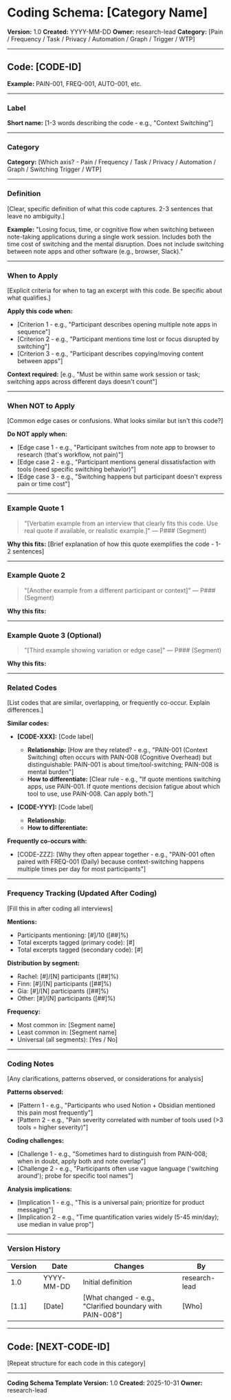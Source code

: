 # Coding Schema: [Category Name]

**Version:** 1.0
**Created:** YYYY-MM-DD
**Owner:** research-lead
**Category:** [Pain / Frequency / Task / Privacy / Automation / Graph / Trigger / WTP]

---

## Code: [CODE-ID]

**Example:** PAIN-001, FREQ-001, AUTO-001, etc.

---

### Label

**Short name:** [1-3 words describing the code - e.g., "Context Switching"]

---

### Category

**Category:** [Which axis? - Pain / Frequency / Task / Privacy / Automation / Graph / Switching Trigger / WTP]

---

### Definition

[Clear, specific definition of what this code captures. 2-3 sentences that leave no ambiguity.]

**Example:**
"Losing focus, time, or cognitive flow when switching between note-taking applications during a single work session. Includes both the time cost of switching and the mental disruption. Does not include switching between note apps and other software (e.g., browser, Slack)."

---

### When to Apply

[Explicit criteria for when to tag an excerpt with this code. Be specific about what qualifies.]

**Apply this code when:**
- [Criterion 1 - e.g., "Participant describes opening multiple note apps in sequence"]
- [Criterion 2 - e.g., "Participant mentions time lost or focus disrupted by switching"]
- [Criterion 3 - e.g., "Participant describes copying/moving content between apps"]

**Context required:**
[e.g., "Must be within same work session or task; switching apps across different days doesn't count"]

---

### When NOT to Apply

[Common edge cases or confusions. What looks similar but isn't this code?]

**Do NOT apply when:**
- [Edge case 1 - e.g., "Participant switches from note app to browser to research (that's workflow, not pain)"]
- [Edge case 2 - e.g., "Participant mentions general dissatisfaction with tools (need specific switching behavior)"]
- [Edge case 3 - e.g., "Switching happens but participant doesn't express pain or time cost"]

---

### Example Quote 1

> "[Verbatim example from an interview that clearly fits this code. Use real quote if available, or realistic example.]"
> — P### (Segment)

**Why this fits:**
[Brief explanation of how this quote exemplifies the code - 1-2 sentences]

---

### Example Quote 2

> "[Another example from a different participant or context]"
> — P### (Segment)

**Why this fits:**

---

### Example Quote 3 (Optional)

> "[Third example showing variation or edge case]"
> — P### (Segment)

**Why this fits:**

---

### Related Codes

[List codes that are similar, overlapping, or frequently co-occur. Explain differences.]

**Similar codes:**
- **[CODE-XXX]:** [Code label]
  - **Relationship:** [How are they related? - e.g., "PAIN-001 (Context Switching) often occurs with PAIN-008 (Cognitive Overhead) but distinguishable: PAIN-001 is about time/tool-switching; PAIN-008 is mental burden"]
  - **How to differentiate:** [Clear rule - e.g., "If quote mentions switching apps, use PAIN-001. If quote mentions decision fatigue about which tool to use, use PAIN-008. Can apply both."]

- **[CODE-YYY]:** [Code label]
  - **Relationship:**
  - **How to differentiate:**

**Frequently co-occurs with:**
- [CODE-ZZZ]: [Why they often appear together - e.g., "PAIN-001 often paired with FREQ-001 (Daily) because context-switching happens multiple times per day for most participants"]

---

### Frequency Tracking (Updated After Coding)

[Fill this in after coding all interviews]

**Mentions:**
- Participants mentioning: [#]/10 ([##]%)
- Total excerpts tagged (primary code): [#]
- Total excerpts tagged (secondary code): [#]

**Distribution by segment:**
- Rachel: [#]/[N] participants ([##]%)
- Finn: [#]/[N] participants ([##]%)
- Gia: [#]/[N] participants ([##]%)
- Other: [#]/[N] participants ([##]%)

**Frequency:**
- Most common in: [Segment name]
- Least common in: [Segment name]
- Universal (all segments): [Yes / No]

---

### Coding Notes

[Any clarifications, patterns observed, or considerations for analysis]

**Patterns observed:**
- [Pattern 1 - e.g., "Participants who used Notion + Obsidian mentioned this pain most frequently"]
- [Pattern 2 - e.g., "Pain severity correlated with number of tools used (>3 tools = higher severity)"]

**Coding challenges:**
- [Challenge 1 - e.g., "Sometimes hard to distinguish from PAIN-008; when in doubt, apply both and note overlap"]
- [Challenge 2 - e.g., "Participants often use vague language ('switching around'); probe for specific tool names"]

**Analysis implications:**
- [Implication 1 - e.g., "This is a universal pain; prioritize for product messaging"]
- [Implication 2 - e.g., "Time quantification varies widely (5-45 min/day); use median in value prop"]

---

### Version History

| Version | Date | Changes | By |
|---------|------|---------|-----|
| 1.0 | YYYY-MM-DD | Initial definition | research-lead |
| [1.1] | [Date] | [What changed - e.g., "Clarified boundary with PAIN-008"] | [Who] |

---

## Code: [NEXT-CODE-ID]

[Repeat structure for each code in this category]

---

**Coding Schema Template Version:** 1.0
**Created:** 2025-10-31
**Owner:** research-lead
